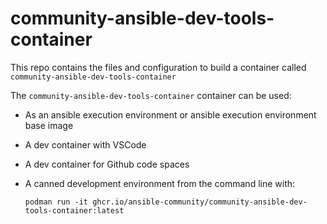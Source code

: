 # community-ansible-dev-tools-container

This repo contains the files and configuration to build a container called `community-ansible-dev-tools-container`



The `community-ansible-dev-tools-container` container can be used:

* As an ansible execution environment or ansible execution environment base image
* A dev container with VSCode
* A dev container for Github code spaces
* A canned development environment from the command line with:

    `podman run -it ghcr.io/ansible-community/community-ansible-dev-tools-container:latest`
